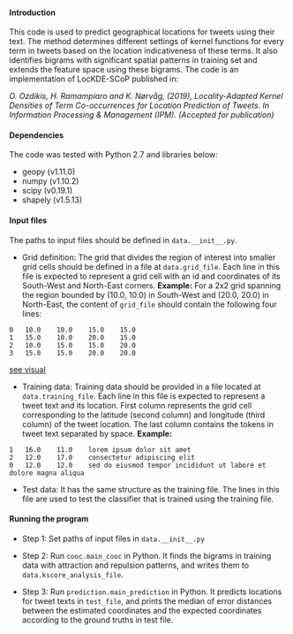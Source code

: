 

#### Introduction
This code is used to predict geographical locations for tweets using their text. The method determines different settings of kernel functions for every term in tweets based on the location
indicativeness of these terms. It also identifies bigrams with significant spatial patterns in training set and extends the feature space using these bigrams. The code is an implementation of LocKDE-SCoP published in: 

*O. Ozdikis, H. Ramampiaro and K. Nørvåg, (2019), Locality-Adapted Kernel Densities of Term Co-occurrences for Location Prediction of Tweets. In Information Processing & Management (IPM). (Accepted for publication)*



#### Dependencies
The code was tested with Python 2.7 and libraries below: 
* geopy (v1.11.0)
* numpy (v1.10.2)
* scipy (v0.19.1)
* shapely (v1.5.13)


#### Input files
The paths to input files should be defined in `data.__init__.py`.

* Grid definition: The grid that divides the region of interest into smaller grid cells should be defined in a file at `data.grid_file`. Each line in this file is expected to represent a grid cell with an id and coordinates of its South-West and North-East corners. **Example:** For a 2x2 grid spanning the region bounded by (10.0, 10.0) in South-West and (20.0, 20.0) in North-East, the content of `grid_file` should contain the following four lines:  

```
0	10.0	10.0	15.0	15.0
1	15.0	10.0	20.0	15.0
2	10.0	15.0	15.0	20.0
3	15.0	15.0	20.0	20.0
```

<a href='images/grid.png'>see visual</a>

* Training data: Training data should be provided in a file located at `data.training_file`. Each line in this file is expected to represent a tweet text and its location. First column represents the grid cell corresponding to the latitude (second column) and longitude (third column) of the tweet location. The last column contains the tokens in tweet text separated by space. **Example:**  

```
1	16.0	11.0	lorem ipsum dolor sit amet
2	12.0	17.0	consectetur adipiscing elit
0	12.0	12.0	sed do eiusmod tempor incididunt ut labore et dolore magna aliqua
```


* Test data: It has the same structure as the training file. The lines in this file are used to test the classifier that is trained using the training file.   


#### Running the program

* Step 1: Set paths of input files in `data.__init__.py`
* Step 2: Run `cooc.main_cooc` in Python.
It finds the bigrams in training data with attraction and repulsion patterns, and writes them to `data.kscore_analysis_file`.

* Step 3: Run `prediction.main_prediction` in Python.
It predicts locations for tweet texts in `test_file`, and prints the median of error distances between the estimated coordinates and the expected coordinates according to the ground truths in test file. 



